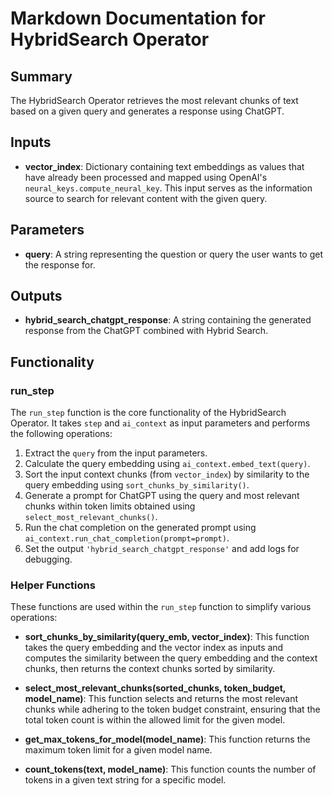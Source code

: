 # Markdown Documentation for HybridSearch Operator

## Summary
The HybridSearch Operator retrieves the most relevant chunks of text based on a given query and generates a response using ChatGPT.

## Inputs
- **vector_index**: Dictionary containing text embeddings as values that have already been processed and mapped using OpenAI's `neural_keys.compute_neural_key`. This input serves as the information source to search for relevant content with the given query.

## Parameters
- **query**: A string representing the question or query the user wants to get the response for.

## Outputs
- **hybrid_search_chatgpt_response**: A string containing the generated response from the ChatGPT combined with Hybrid Search.

## Functionality

### run_step
The `run_step` function is the core functionality of the HybridSearch Operator. It takes `step` and `ai_context` as input parameters and performs the following operations:
1. Extract the `query` from the input parameters.
2. Calculate the query embedding using `ai_context.embed_text(query)`.
3. Sort the input context chunks (from `vector_index`) by similarity to the query embedding using `sort_chunks_by_similarity()`.
4. Generate a prompt for ChatGPT using the query and most relevant chunks within token limits obtained using `select_most_relevant_chunks()`.
5. Run the chat completion on the generated prompt using `ai_context.run_chat_completion(prompt=prompt)`.
6. Set the output `'hybrid_search_chatgpt_response'` and add logs for debugging.

### Helper Functions
These functions are used within the `run_step` function to simplify various operations:

- **sort_chunks_by_similarity(query_emb, vector_index)**: This function takes the query embedding and the vector index as inputs and computes the similarity between the query embedding and the context chunks, then returns the context chunks sorted by similarity.

- **select_most_relevant_chunks(sorted_chunks, token_budget, model_name)**: This function selects and returns the most relevant chunks while adhering to the token budget constraint, ensuring that the total token count is within the allowed limit for the given model.

- **get_max_tokens_for_model(model_name)**: This function returns the maximum token limit for a given model name.

- **count_tokens(text, model_name)**: This function counts the number of tokens in a given text string for a specific model.